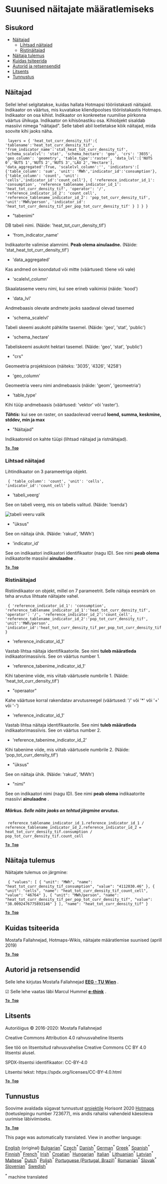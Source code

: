 <h1><a class="anchor" id="guidelines-for-defining-indicators" href="#guidelines-for-defining-indicators"><i class="fa fa-link"></i></a>Suunised näitajate määratlemiseks</h1><h2><a class="anchor" id="table-of-contents" href="#table-of-contents"><i class="fa fa-link"></i></a> Sisukord</h2><ul><li> <a href="#indicators">Näitajad</a><ul><li> <a href="#indicators_simple-indicators">Lihtsad näitajad</a></li><li> <a href="#indicators_cross-indicators">Ristinäitajad</a></li></ul></li><li> <a href="#indicator-result">Näitaja tulemus</a></li><li> <a href="#how-to-cite">Kuidas tsiteerida</a></li><li> <a href="#authors-and-reviewers">Autorid ja retsensendid</a></li><li> <a href="#license">Litsents</a></li><li> <a href="#acknowledgement">Tunnustus</a></li></ul><h2><a class="anchor" id="indicators" href="#indicators"><i class="fa fa-link"></i></a> Näitajad</h2><p> Sellel lehel selgitatakse, kuidas hallata Hotmapsi tööriistakasti näitajaid. Indikaator on väärtus, mis kuvatakse kliendipoolses tööriistakastis Hotmaps. Indikaator on osa kihist. Indikaator on konkreetse ruumilise piirkonna väärtus ühikuga. Indikaator on kihisõnastiku osa. Kihiobjekt sisaldab massiivi nimega &quot;näitajad&quot;. Selle tabeli abil loetletakse kõik näitajad, mida soovite kihi jaoks näha.</p><pre> <code>layers = { &#39;heat_tot_curr_density_tif&#39;:{ &#39;tablename&#39;:&#39;heat_tot_curr_density_tif&#39;, &#39;from_indicator_name&#39;:&#39;stat_heat_tot_curr_density_tif&#39;, &#39;schema_scalelvl&#39;: &#39;stat&#39;, &#39;schema_hectare&#39;: &#39;geo&#39;, &#39;crs&#39;: &#39;3035&#39;, &#39;geo_column&#39;: &#39;geometry&#39;, &#39;table_type&#39;:&#39;raster&#39;, &#39;data_lvl&#39;:[&#39;NUTS 0&#39;,&#39;NUTS 1&#39;,&#39;NUTS 2&#39;,&#39;NUTS 3&#39;,&#39;LAU 2&#39;,&#39;Hectare&#39;], &#39;data_aggregated&#39;:True, &#39;scalelvl_column&#39;:&#39;&#39;, &#39;indicators&#39;:[ {&#39;table_column&#39;: &#39;sum&#39;, &#39;unit&#39;: &#39;MWh&#39;,&#39;indicator_id&#39;:&#39;consumption&#39;}, {&#39;table_column&#39;: &#39;count&#39;, &#39;unit&#39;: &#39;cells&#39;,&#39;indicator_id&#39;:&#39;count_cell&#39;}, { &#39;reference_indicator_id_1&#39;: &#39;consumption&#39;, &#39;reference_tablename_indicator_id_1&#39;: &#39;heat_tot_curr_density_tif&#39;, &#39;operator&#39;: &#39;/&#39;, &#39;reference_indicator_id_2&#39;: &#39;count_cell&#39;, &#39;reference_tablename_indicator_id_2&#39;: &#39;pop_tot_curr_density_tif&#39;, &#39;unit&#39;:&#39;MWh/person&#39;, &#39;indicator_id&#39;: &#39;heat_tot_curr_density_tif_per_pop_tot_curr_density_tif&#39; } ] } }</code></pre><ul><li> &quot;tabenimi&quot;</li></ul><p> DB tabeli nimi. (Näide: &#39;heat_tot_curr_density_tif&#39;)</p><ul><li> &#39;from_indicator_name&#39;</li></ul><p> Indikaatorite valimise alamnimi. <strong>Peab olema ainulaadne.</strong> (Näide: &#39;stat_heat_tot_curr_density_tif&#39;)</p><ul><li> &#39;data_aggregated&#39;</li></ul><p> Kas andmed on koondatud või mitte (väärtused: tõene või vale)</p><ul><li> &#39;scalelvl_column&#39;</li></ul><p> Skaalataseme veeru nimi, kui see erineb vaikimisi (näide: &#39;kood&#39;)</p><ul><li> &#39;data_lvl&#39;</li></ul><p> Andmebaasis olevate andmete jaoks saadaval olevad tasemed</p><ul><li> &#39;schema_scalelvl&#39;</li></ul><p> Tabeli skeemi asukoht pähklite tasemel. (Näide: &#39;geo&#39;, &#39;stat&#39;, &#39;public&#39;)</p><ul><li> &#39;schema_hectare&#39;</li></ul><p> Tabeliskeemi asukoht hektari tasemel. (Näide: &#39;geo&#39;, &#39;stat&#39;, &#39;public&#39;)</p><ul><li> &quot;crs&quot;</li></ul><p> Geomeetria projektsioon (näiteks: &#39;3035&#39;, &#39;4326&#39;, &#39;4258&#39;)</p><ul><li> &#39;geo_column&#39;</li></ul><p> Geomeetria veeru nimi andmebaasis (näide: &#39;geom&#39;, &#39;geomeetria&#39;)</p><ul><li> &#39;table_type&#39;</li></ul><p> Kihi tüüp andmebaasis (väärtused: &#39;vektor&#39; või &#39;raster&#39;).</p><p> <em><strong>Tähtis:</strong></em> kui see on raster, on saadaolevad veerud <strong>loend, summa, keskmine, stddev, min ja max</strong></p><ul><li> &quot;Näitajad&quot;</li></ul><p> Indikaatoreid on kahte tüüpi (lihtsad näitajad ja ristnäitajad).</p><p> <a href="#table-of-contents"><strong><code>To Top</code></strong></a></p><h3><a class="anchor" id="simple-indicators" href="#simple-indicators"><i class="fa fa-link"></i></a> Lihtsad näitajad</h3><p> Lihtindikaator on 3 parameetriga objekt.</p><pre> <code>{ &#39;table_column&#39;: &#39;count&#39;, &#39;unit&#39;: &#39;cells&#39;, &#39;indicator_id&#39;:&#39;count_cell&#39; }</code></pre><ul><li> &#39;tabeli_veerg&#39;</li></ul><p> See on tabeli veerg, mis on tabelis valitud. (Näide: &#39;loenda&#39;)</p><img alt="tabeli veeru valik" src="https://github.com/HotMaps/Hotmaps-toolbox-service/raw/master/api/assets/table_image.png"/><ul><li> &quot;üksus&quot;</li></ul><p> See on näitaja ühik. (Näide: &#39;rakud&#39;, &#39;MWh&#39;)</p><ul><li> &#39;indicator_id&#39;</li></ul><p> See on indikaatori indikaatori identifikaator (nagu ID). See nimi <strong>peab olema</strong> indikaatorite massiivi <strong>ainulaadne</strong> .</p><p> <a href="#table-of-contents"><strong><code>To Top</code></strong></a></p><h3><a class="anchor" id="cross-indicators" href="#cross-indicators"><i class="fa fa-link"></i></a> Ristinäitajad</h3><p> Ristiindikaator on objekt, millel on 7 parameetrit. Selle näitaja eesmärk on teha arvutus lihtsate näitajate vahel.</p><pre> <code>{ &#39;reference_indicator_id_1&#39;: &#39;consumption&#39;, &#39;reference_tablename_indicator_id_1&#39;:&#39;heat_tot_curr_density_tif&#39;, &#39;operator&#39;: &#39;/&#39;, &#39;reference_indicator_id_2&#39;:&#39;count_cell&#39;, &#39;reference_tablename_indicator_id_2&#39;:&#39;pop_tot_curr_density_tif&#39;, &#39;unit&#39;:&#39;MWh/person&#39;, &#39;indicator_id&#39;:&#39;heat_tot_curr_density_tif_per_pop_tot_curr_density_tif&#39; }</code></pre><ul><li> &#39;reference_indicator_id_1&#39;</li></ul><p> Vastab lihtsa näitaja identifikaatorile. See nimi <strong>tuleb määratleda</strong> indikaatorimassiivis. See on väärtus number 1.</p><ul><li> &#39;reference_tabenime_indicator_id_1&#39;</li></ul><p> Kihi tabenime viide, mis viitab väärtusele numbrile 1. (Näide: &#39;heat_tot_curr_density_tif&#39;)</p><ul><li> &quot;operaator&quot;</li></ul><p> Kahe väärtuse korral rakendatav arvutusreegel (väärtused: &#39;/&#39; või &#39;*&#39; või &#39;+&#39; või &#39;-&#39;)</p><ul><li> &#39;reference_indicator_id_1&#39;</li></ul><p> Vastab lihtsa näitaja identifikaatorile. See nimi <strong>tuleb määratleda</strong> indikaatorimassiivis. See on väärtus number 2.</p><ul><li> &#39;reference_tabenime_indicator_id_2&#39;</li></ul><p> Kihi tabenime viide, mis viitab väärtusele numbrile 2. (Näide: &#39;pop_tot_curr_density_tif&#39;)</p><ul><li> &quot;üksus&quot;</li></ul><p> See on näitaja ühik. (Näide: &#39;rakud&#39;, &#39;MWh&#39;)</p><ul><li> &quot;nimi&quot;</li></ul><p> See on indikaatori nimi (nagu ID). See nimi <strong>peab olema</strong> indikaatorite massiivi <strong>ainulaadne</strong> .</p><h5><a class="anchor" id="note--for-this-example,-the-calculation-below-is-done." href="#note--for-this-example,-the-calculation-below-is-done."><i class="fa fa-link"></i></a> Märkus. Selle näite jaoks on tehtud järgmine arvutus.</h5><pre> <code>reference_tablename_indicator_id_1.reference_indicator_id_1 / reference_tablename_indicator_id_2.reference_indicator_id_2 = heat_tot_curr_density_tif.consumption / pop_tot_curr_density_tif.count_cell</code></pre><p> <a href="#table-of-contents"><strong><code>To Top</code></strong></a></p><h2><a class="anchor" id="indicator-result" href="#indicator-result"><i class="fa fa-link"></i></a> Näitaja tulemus</h2><p> Näitajate tulemus on järgmine:</p><pre> <code>{ &quot;values&quot;: [ { &quot;unit&quot;: &quot;MWh&quot;, &quot;name&quot;: &quot;heat_tot_curr_density_tif_consumption&quot;, &quot;value&quot;: &quot;4112030.46&quot; }, { &quot;unit&quot;: &quot;cells&quot;, &quot;name&quot;: &quot;heat_tot_curr_density_tif_count_cell&quot;, &quot;value&quot;: &quot;46764&quot; }, { &quot;unit&quot;: &quot;MWh/person&quot;, &quot;name&quot;: &quot;heat_tot_curr_density_tif_per_pop_tot_curr_density_tif&quot;, &quot;value&quot;: &quot;38.0092476775893146&quot; } ], &quot;name&quot;: &quot;heat_tot_curr_density_tif&quot; }</code></pre><p> <a href="#table-of-contents"><strong><code>To Top</code></strong></a></p><h2><a class="anchor" id="how-to-cite" href="#how-to-cite"><i class="fa fa-link"></i></a> Kuidas tsiteerida</h2><p> Mostafa Fallahnejad, Hotmaps-Wikis, näitajate määratlemise suunised (aprill 2019)</p><p> <a href="#table-of-contents"><strong><code>To Top</code></strong></a></p><h2><a class="anchor" id="authors-and-reviewers" href="#authors-and-reviewers"><i class="fa fa-link"></i></a> Autorid ja retsensendid</h2><p> Selle lehe kirjutas Mostafa Fallahnejad <strong><a href="https://eeg.tuwien.ac.at/">EEG - TU Wien</a></strong> .</p><p> ☑ Selle lehe vaatas läbi Marcul Hummel <strong><a href="https://e-think.ac.at">e-think</a></strong> .</p><p> <a href="#table-of-contents"><strong><code>To Top</code></strong></a></p><h2><a class="anchor" id="license" href="#license"><i class="fa fa-link"></i></a> Litsents</h2><p> Autoriõigus © 2016-2020: Mostafa Fallahnejad</p><p> Creative Commons Attribution 4.0 rahvusvaheline litsents</p><p> See töö on litsentsitud rahvusvahelise Creative Commons CC BY 4.0 litsentsi alusel.</p><p> SPDX-litsentsi identifikaator: CC-BY-4.0</p><p> Litsentsi tekst: https://spdx.org/licenses/CC-BY-4.0.html</p><p> <a href="#table-of-contents"><strong><code>To Top</code></strong></a></p><h2><a class="anchor" id="acknowledgement" href="#acknowledgement"><i class="fa fa-link"></i></a> Tunnustus</h2><p> Soovime avaldada sügavat tunnustust <a href="https://www.hotmaps-project.eu">projektile</a> Horisont 2020 <a href="https://www.hotmaps-project.eu">Hotmaps</a> (toetuslepingu number 723677), mis andis rahalisi vahendeid käesoleva uurimise läbiviimiseks.</p><p> <a href="#table-of-contents"><strong><code>To Top</code></strong></a></p>
<!--- THIS IS A SUPER UNIQUE IDENTIFIER -->

This page was automatically translated. View in another language:

[English](../en/Guidelines-for-defining-indicators) (original) [Bulgarian](../bg/Guidelines-for-defining-indicators)<sup>\*</sup> [Czech](../cs/Guidelines-for-defining-indicators)<sup>\*</sup> [Danish](../da/Guidelines-for-defining-indicators)<sup>\*</sup> [German](../de/Guidelines-for-defining-indicators)<sup>\*</sup> [Greek](../el/Guidelines-for-defining-indicators)<sup>\*</sup> [Spanish](../es/Guidelines-for-defining-indicators)<sup>\*</sup>  [Finnish](../fi/Guidelines-for-defining-indicators)<sup>\*</sup> [French](../fr/Guidelines-for-defining-indicators)<sup>\*</sup> [Irish](../ga/Guidelines-for-defining-indicators)<sup>\*</sup> [Croatian](../hr/Guidelines-for-defining-indicators)<sup>\*</sup> [Hungarian](../hu/Guidelines-for-defining-indicators)<sup>\*</sup> [Italian](../it/Guidelines-for-defining-indicators)<sup>\*</sup> [Lithuanian](../lt/Guidelines-for-defining-indicators)<sup>\*</sup> [Latvian](../lv/Guidelines-for-defining-indicators)<sup>\*</sup> [Maltese](../mt/Guidelines-for-defining-indicators)<sup>\*</sup> [Dutch](../nl/Guidelines-for-defining-indicators)<sup>\*</sup> [Polish](../pl/Guidelines-for-defining-indicators)<sup>\*</sup> [Portuguese (Portugal, Brazil)](../pt/Guidelines-for-defining-indicators)<sup>\*</sup> [Romanian](../ro/Guidelines-for-defining-indicators)<sup>\*</sup> [Slovak](../sk/Guidelines-for-defining-indicators)<sup>\*</sup> [Slovenian](../sl/Guidelines-for-defining-indicators)<sup>\*</sup> [Swedish](../sv/Guidelines-for-defining-indicators)<sup>\*</sup> 

<sup>\*</sup> machine translated
